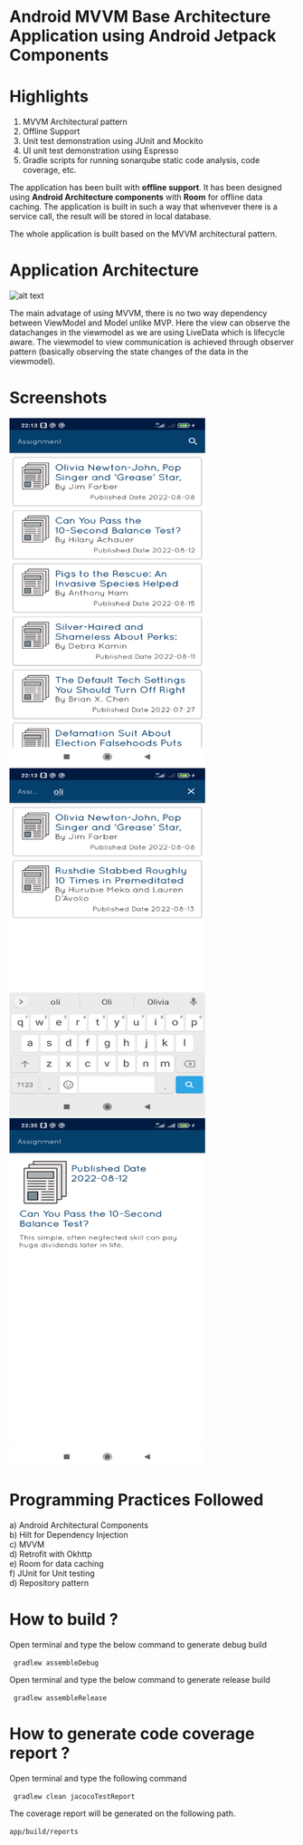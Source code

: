# Android MVVM Base Architecture Application using Android Jetpack Components

# Highlights

1. MVVM Architectural pattern
2. Offline Support
3. Unit test demonstration using JUnit and Mockito
4. UI unit test demonstration using Espresso
5. Gradle scripts for running sonarqube static code analysis, code coverage, etc.

The application has been built with **offline support**. It has been designed using **Android
Architecture components** with **Room** for offline data caching. The application is built in such a
way that whenvever there is a service call, the result will be stored in local database.

The whole application is built based on the MVVM architectural pattern.

# Application Architecture

![alt text](https://cdn2.scalablepath.com/_next/image?url=https%3A%2F%2Fcdn-blog.scalablepath.com%2Fuploads%2F2021%2F12%2Fmvvm-reactive-architecture-1024x937.png&w=1200&q=75)

The main advatage of using MVVM, there is no two way dependency between ViewModel and Model unlike
MVP. Here the view can observe the datachanges in the viewmodel as we are using LiveData which is
lifecycle aware. The viewmodel to view communication is achieved through observer pattern (basically
observing the state changes of the data in the viewmodel).

# Screenshots

<img src="/screenshots/Screenshot_main_screen.png" width="346" height="615" alt="Home"/> 
<img src="/screenshots/Screenshot_search.png" width="346" height="615" alt="Home"/>
<img src="/screenshots/Screenshot_article_details.png" width="346" height="615" alt="Details"/>

# Programming Practices Followed

a) Android Architectural Components <br/>
b) Hilt for Dependency Injection <br/>
c) MVVM <br/>
d) Retrofit with Okhttp <br/>
e) Room for data caching <br/>
f) JUnit for Unit testing <br/>
d) Repository pattern <br/>

# How to build ?

Open terminal and type the below command to generate debug build <br/>

```  gradlew assembleDebug ```

Open terminal and type the below command to generate release build <br/>

```  gradlew assembleRelease ```


# How to generate code coverage report ?

Open terminal and type the following command

``` gradlew clean jacocoTestReport```

The coverage report will be generated on the following path.

``` app/build/reports ```
